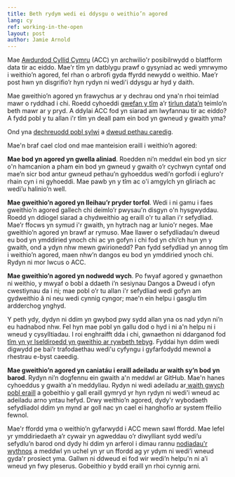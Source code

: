 ```yaml
---
title: Beth rydym wedi ei ddysgu o weithio’n agored
lang: cy
ref: working-in-the-open
layout: post
author: Jamie Arnold
---
```



Mae [Awdurdod Cyllid Cymru](https://gov.wales/welsh-revenue-authority) (ACC) yn archwilio'r posibilrwydd o blatfform data tir ac eiddo.  Mae'r tîm yn datblygu prawf o gysyniad ac wedi ymrwymo i weithio’n agored, fel rhan o arbrofi gyda ffyrdd newydd o weithio. Mae’r post hwn yn disgrifio’r hyn rydyn ni wedi'i ddysgu ar hyd y daith.

Mae gweithio’n agored yn frawychus ar y dechrau ond yna'n rhoi teimlad mawr o ryddhad i chi. Roedd cyhoeddi [gwefan y tîm](https://welsh-revenue-authority.github.io/property-data-poc/cy/) a’r [tirlun data’n](https://github.com/welsh-revenue-authority/data-landscape) teimlo’n beth mawr ar y pryd.  A ddylai ACC fod yn siarad am lwyfannau tir ac eiddo? A fydd pobl y tu allan i'r tîm yn deall pam ein bod yn gwneud y gwaith yma?  

Ond yna [dechreuodd pobl sylwi](https://twitter.com/tomskitomski/status/1496486485880721411?s=20&t=6PuRvEd93qF7o7IbLwho3A) a [dweud pethau caredig](https://twitter.com/gilest/status/1501891765028237313?s=20&t=6PuRvEd93qF7o7IbLwho3A).  

Mae'n braf cael clod ond mae manteision eraill i weithio’n agored: 

**Mae bod yn agored yn gwella aliniad**.  Roedden ni’n meddwl ein bod yn sicr o'n hamcanion a pham ein bod yn gwneud y gwaith o’r cychwyn cyntaf ond mae’n sicr bod antur gwneud pethau’n gyhoeddus wedi’n gorfodi i egluro'r rhain cyn i ni gyhoeddi. Mae pawb yn y tîm ac o'i amgylch yn gliriach ac wedi’u halinio’n well.

**Mae gweithio’n agored yn lleihau’r pryder torfol**. Wedi i ni gamu i faes gweithio’n agored gallech chi deimlo’r pwysau'n disgyn o'n hysgwyddau. Roedd yn ddiogel siarad a chydweithio ag eraill o'r tu allan i'r sefydliad. Mae’r ffocws yn symud i'r gwaith, yn hytrach nag ar lunio'r neges. 
Mae gweithio’n agored yn brawf ar rymuso. Mae llawer o sefydliadau’n dweud eu bod yn ymddiried ynoch chi ac yn gofyn i chi fod yn chi’ch hun yn y gwaith, ond a ydyn nhw mewn gwirionedd? Pan fydd sefydliad yn annog tîm i weithio’n agored, maen nhw’n dangos eu bod yn ymddiried ynoch chi. Rydyn ni mor lwcus o ACC.

**Mae gweithio’n agored yn nodwedd wych**. Po fwyaf agored y gwnaethon ni weithio, y mwyaf o bobl a ddaeth i’n sesiynau Dangos a Dweud i ofyn cwestiynau da i ni; mae pobl o’r tu allan i'r sefydliad wedi gofyn am gydweithio â ni neu wedi cynnig cyngor; mae'n ein helpu i gasglu tîm ardderchog ynghyd.  

Y peth ydy, dydyn ni ddim yn gwybod pwy sydd allan yna os nad ydyn ni’n eu hadnabod nhw. Fel hyn mae pobl yn gallu dod o hyd i ni a'n helpu ni i wneud y cysylltiadau. I roi enghraifft dda i chi, gwnaethon ni ddarganod fod [tîm yn yr Iseldiroedd yn gweithio ar rywbeth tebyg](https://github.com/Provincie-Zuid-Holland/Omgevingsbeleid-API). Fyddai hyn ddim wedi digwydd pe bai’r trafodaethau wedi'u cyfyngu i gyfarfodydd mewnol a rhestrau e-byst caeedig.  

**Mae gweithio’n agored yn caniatáu i eraill adeiladu ar waith sy’n bod yn barod**. Rydyn ni’n dogfennu ein gwaith a'n meddwl ar GitHub. Mae'n hanes cyhoeddus y gwaith a'n meddyliau. Rydyn ni wedi adeiladu ar[ waith gwych pobl eraill](https://www.owenboswarva.com/blog/post-addr3.htm) a gobeithio y gall eraill gymryd yr hyn rydyn ni wedi'i wneud ac adeiladu arno yntau hefyd. Drwy weithio’n agored, dydy'r wybodaeth sefydliadol ddim yn mynd ar goll nac yn cael ei hanghofio ar system ffeilio fewnol. 

Mae'r ffordd yma o weithio’n gyfarwydd i ACC mewn sawl ffordd. Mae lefel yr ymddiriedaeth a’r cywair yn agweddau o’r diwylliant sydd wedi’u sefydlu’n barod ond dydy hi ddim yn arferol i dimau rannu [nodiadau'r wythnos](https://welsh-revenue-authority.github.io/weeknotes/property-data-poc/) a meddwl yn uchel yn yr un ffordd ag yr ydym ni wedi’i wneud gyda'r prosiect yma. Gallwn ni ddweud ei fod wir wedi’n helpu'n ni a’i wneud yn fwy pleserus. Gobeithio y bydd eraill yn rhoi cynnig arni.
